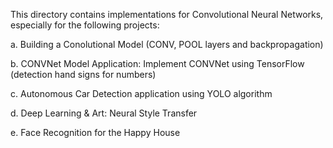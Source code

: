 This directory contains implementations for Convolutional Neural Networks, especially for the following projects:

  a. Building a Conolutional Model (CONV, POOL layers and backpropagation)

  b. CONVNet Model Application: Implement CONVNet using TensorFlow (detection hand signs for numbers)

  c. Autonomous Car Detection application using YOLO algorithm

  d. Deep Learning & Art: Neural Style Transfer

  e. Face Recognition for the Happy House
